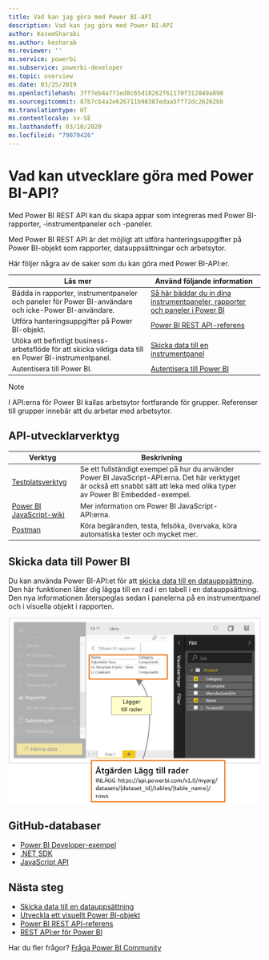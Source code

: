 ```yaml
---
title: Vad kan jag göra med Power BI-API
description: Vad kan jag göra med Power BI-API
author: KesemSharabi
ms.author: kesharab
ms.reviewer: ''
ms.service: powerbi
ms.subservice: powerbi-developer
ms.topic: overview
ms.date: 03/25/2019
ms.openlocfilehash: 3ff7eb4a771ed8c65d18262f61170f312049a898
ms.sourcegitcommit: 87b7cb4a2e626711b98387edaa5ff72dc26262bb
ms.translationtype: HT
ms.contentlocale: sv-SE
ms.lasthandoff: 03/10/2020
ms.locfileid: "79079426"
---
```

# <a name="what-can-developers-do-with-the-power-bi-api"></a>Vad kan utvecklare göra med Power BI-API?

Med Power BI REST API kan du skapa appar som integreras med Power BI-rapporter, -instrumentpaneler och -paneler.

Med Power BI REST API är det möjligt att utföra hanteringsuppgifter på Power BI-objekt som rapporter, datauppsättningar och arbetsytor.

Här följer några av de saker som du kan göra med Power BI-API:er.

| **Läs mer** | **Använd följande information** |
|----------------------------------------------------------------------------------|------------------------------------------------------------------------------------|
| Bädda in rapporter, instrumentpaneler och paneler för Power BI-användare och icke-Power BI-användare. | [Så här bäddar du in dina instrumentpaneler, rapporter och paneler i Power BI ](../embed-sample-for-customers.md) |
| Utföra hanteringsuppgifter på Power BI-objekt. | [Power BI REST API-referens](https://docs.microsoft.com/rest/api/power-bi/) |
| Utöka ett befintligt business-arbetsflöde för att skicka viktiga data till en Power BI-instrumentpanel. | [Skicka data till en instrumentpanel ](walkthrough-push-data.md) |
| Autentisera till Power BI. | [Autentisera till Power BI ](../get-azuread-access-token.md) |

> [!NOTE]
> I API:erna för Power BI kallas arbetsytor fortfarande för grupper. Referenser till grupper innebär att du arbetar med arbetsytor.

## <a name="api-developer-tools"></a>API-utvecklarverktyg

| Verktyg | Beskrivning |  |  |
|-------------------------|---------------------------------------------------------------------------------------------------------------------------------------------------|---|---|
| [Testplatsverktyg](https://microsoft.github.io/PowerBI-JavaScript/demo) | Se ett fullständigt exempel på hur du använder Power BI JavaScript-API:erna. Det här verktyget är också ett snabbt sätt att leka med olika typer av Power BI Embedded-exempel. |  |  |
| [Power BI JavaScript-wiki](https://github.com/Microsoft/powerbi-javascript/wiki) | Mer information om Power BI JavaScript-API:erna. |  |  |
| [Postman](https://www.getpostman.com/) | Köra begäranden, testa, felsöka, övervaka, köra automatiska tester och mycket mer. |

## <a name="push-data-into-power-bi"></a>Skicka data till Power BI

Du kan använda Power BI-API:et för att [skicka data till en datauppsättning](walkthrough-push-data.md). Den här funktionen låter dig lägga till en rad i en tabell i en datauppsättning. Den nya informationen återspeglas sedan i panelerna på en instrumentpanel och i visuella objekt i rapporten.

![Dataexempel på push-överföring](media/overview-of-power-bi-rest-api/powerbi-push-data.png)

## <a name="github-repositories"></a>GitHub-databaser

* [Power BI Developer-exempel](https://github.com/Microsoft/PowerBI-Developer-Samples)
* [.NET SDK](https://github.com/Microsoft/PowerBI-CSharp)
* [JavaScript API](https://github.com/Microsoft/PowerBI-JavaScript)

## <a name="next-steps"></a>Nästa steg

* [Skicka data till en datauppsättning](walkthrough-push-data.md)
* [Utveckla ett visuellt Power BI-objekt](../visuals/custom-visual-develop-tutorial.md)
* [Power BI REST API-referens](rest-api-reference.md)
* [REST API:er för Power BI](https://docs.microsoft.com/rest/api/power-bi/)

Har du fler frågor? [Fråga Power BI Community](https://community.powerbi.com/)
